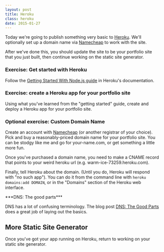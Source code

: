 ```yaml
---
layout: post
title: Heroku
class: heroku
date: 2015-01-27
---
```


Today we're going to publish something very basic to [Heroku][heroku]. We'll optionally set up a domain name via [Namecheap][namecheap] to work with the site.

After we've done this, you should update the site to be your portfolio site that you just built, then continue working on the static site generator.

### Exercise: Get started with Heroku

Follow the [Getting Started With Node.js guide][heroku-nodejs] in Heroku's documentation.

### Exercise: create a Heroku app for your portfolio site

Using what you've learned from the "getting started" guide, create and deploy a Heroku app for your portfolio site.

### Optional exercise: Custom Domain Name

Create an account with [Namecheap][namecheap] (or another registrar of your choice). Pick and buy a reasonably-priced domain name for your portfolio site. You can be stodgy like me and go for your-name.com, or get something a little more fun.

Once you've purchased a domain name, you need to make a CNAME record that points to your weird heroku url (e.g. warm-ice-73259.heroku.com).

Finally, tell Heroku about the domain. (Until you do, Heroku will respond with "no such app"). You can do it from the command line with `heroku domains:add DOMAIN`, or in the "Domains" section of the Heroku web interface.

<aside>
***DNS: The good parts***

DNS has a lot of confusing terminology. The blog post [DNS: The Good Parts][dns-the-good-parts] does a great job of laying out the basics.
</aside>

## More Static Site Generator

Once you've got your app running on Heroku, return to working on your static site generator.

[heroku]: https://www.heroku.com/
[heroku-nodejs]: https://devcenter.heroku.com/articles/getting-started-with-nodejs#introduction
[namecheap]: https://www.namecheap.com/
[dns-the-good-parts]: https://www.petekeen.net/dns-the-good-parts
